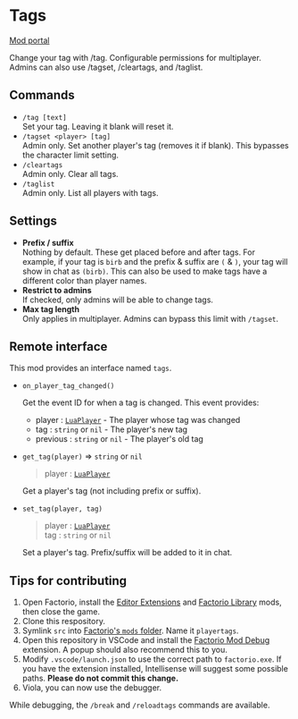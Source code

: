 # Tags
[Mod portal](https://mods.factorio.com/mod/playertags)

Change your tag with /tag. Configurable permissions for multiplayer.
Admins can also use /tagset, /cleartags, and /taglist.

## Commands
- `/tag [text]`  
    Set your tag. Leaving it blank will reset it.
- `/tagset <player> [tag]`  
    Admin only. Set another player's tag (removes it if blank). This bypasses the character limit setting.
- `/cleartags`  
    Admin only. Clear all tags.
- `/taglist`  
    Admin only. List all players with tags.

## Settings
- **Prefix / suffix**  
    Nothing by default. These get placed before and after tags.
For example, if your tag is `birb` and the prefix & suffix are `(` & `)`, your tag will show in chat as `(birb)`.
This can also be used to make tags have a different color than player names.
- **Restrict to admins**  
    If checked, only admins will be able to change tags.
- **Max tag length**  
    Only applies in multiplayer. Admins can bypass this limit with `/tagset`.

## Remote interface
This mod provides an interface named `tags`.
- `on_player_tag_changed()`

    Get the event ID for when a tag is changed. This event provides:
    - player : [`LuaPlayer`][LuaPlayer] - The player whose tag was changed
    - tag : `string` or `nil` - The player's new tag
    - previous : `string` or `nil` - The player's old tag
- `get_tag(player)` => `string` or `nil`  
    > player : [`LuaPlayer`][LuaPlayer]

    Get a player's tag (not including prefix or suffix).
- `set_tag(player, tag)`  
  > player : [`LuaPlayer`][LuaPlayer]  
  tag : `string` or `nil`

  Set a player's tag. Prefix/suffix will be added to it in chat.

## Tips for contributing
1. Open Factorio, install the [Editor Extensions](https://mods.factorio.com/mod/EditorExtensions) and [Factorio Library](https://mods.factorio.com/mod/flib) mods, then close the game.
2. Clone this respository.
3. Symlink `src` into [Factorio's `mods` folder](https://wiki.factorio.com/Application_directory). Name it `playertags`.
4. Open this repository in VSCode and install the [Factorio Mod Debug](https://marketplace.visualstudio.com/items?itemName=justarandomgeek.factoriomod-debug) extension. A popup should also recommend this to you.
5. Modify `.vscode/launch.json` to use the correct path to `factorio.exe`. If you have the extension installed, Intellisense will suggest some possible paths. **Please do not commit this change.**
6. Viola, you can now use the debugger.

While debugging, the `/break` and `/reloadtags` commands are available.

[LuaPlayer]: https://lua-api.factorio.com/latest/LuaPlayer.html
